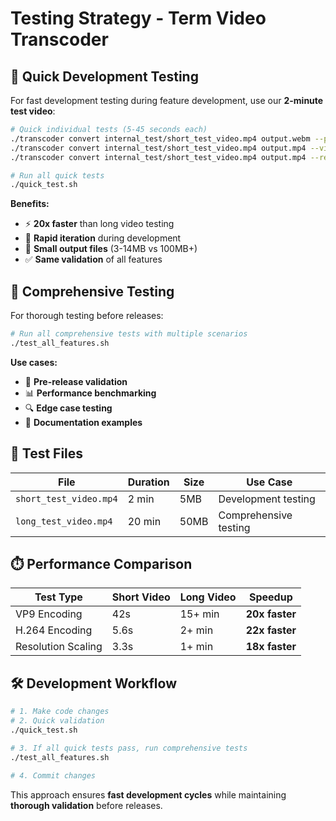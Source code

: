 # Testing Strategy - Term Video Transcoder

## 🚀 Quick Development Testing

For fast development testing during feature development, use our **2-minute test video**:

```bash
# Quick individual tests (5-45 seconds each)
./transcoder convert internal_test/short_test_video.mp4 output.webm --preset high
./transcoder convert internal_test/short_test_video.mp4 output.mp4 --video-codec libx264 --video-bitrate 1M
./transcoder convert internal_test/short_test_video.mp4 output.mp4 --resolution 640x360

# Run all quick tests
./quick_test.sh
```

**Benefits:**
- ⚡ **20x faster** than long video testing
- 🔄 **Rapid iteration** during development
- 💾 **Small output files** (3-14MB vs 100MB+)
- ✅ **Same validation** of all features

## 🧪 Comprehensive Testing

For thorough testing before releases:

```bash
# Run all comprehensive tests with multiple scenarios
./test_all_features.sh
```

**Use cases:**
- 🚀 **Pre-release validation**
- 📊 **Performance benchmarking**
- 🔍 **Edge case testing**
- 📝 **Documentation examples**

## 📁 Test Files

| File | Duration | Size | Use Case |
|------|----------|------|----------|
| `short_test_video.mp4` | 2 min | 5MB | Development testing |
| `long_test_video.mp4` | 20 min | 50MB | Comprehensive testing |

## ⏱️ Performance Comparison

| Test Type | Short Video | Long Video | Speedup |
|-----------|-------------|------------|---------|
| VP9 Encoding | 42s | 15+ min | **20x faster** |
| H.264 Encoding | 5.6s | 2+ min | **22x faster** |
| Resolution Scaling | 3.3s | 1+ min | **18x faster** |

## 🛠️ Development Workflow

```bash
# 1. Make code changes
# 2. Quick validation
./quick_test.sh

# 3. If all quick tests pass, run comprehensive tests
./test_all_features.sh

# 4. Commit changes
```

This approach ensures **fast development cycles** while maintaining **thorough validation** before releases.
